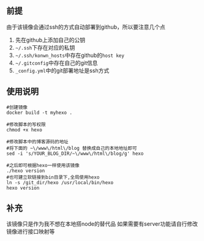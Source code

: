## 前提

由于该镜像会通过ssh的方式自动部署到github，所以要注意几个点

 1.  先在github上添加自己的公钥
 2.  `~/.ssh`下存在对应的私钥
 3.  `~/.ssh/konwn_hosts`中存在github的`host key`
 4.  `~/.gitconfig`中存在自己的git信息
 5.  `_config.yml`中的git部署地址是ssh方式

## 使用说明

```
#创建镜像
docker build -t myhexo .

#修改脚本的写权限
chmod +x hexo

#修改脚本中的博客源码的地址
#将下面的 ~\/www\/html\/blog 替换成自己的本地地址即可
sed -i 's/YOUR_BLOG_DIR/~\/www\/html\/blog/g' hexo

#之后即可根据hexo一样使用该镜像
./hexo version
#也可建立软链接到bin目录下,全局使用hexo
ln -s /git_dir/hexo /usr/local/bin/hexo
hexo version
```

## 补充

 该镜像只是作为我不想在本地搭node的替代品
 如果需要有server功能请自行修改镜像进行接口映射等
 
